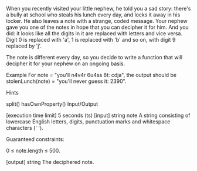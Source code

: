 When you recently visited your little nephew, he told you a sad story: there's a bully at school who steals his lunch every day, and locks it away in his locker. He also leaves a note with a strange, coded message. Your nephew gave you one of the notes in hope that you can decipher it for him. And you did: it looks like all the digits in it are replaced with letters and vice versa. Digit 0 is replaced with 'a', 1 is replaced with 'b' and so on, with digit 9 replaced by 'j'.

The note is different every day, so you decide to write a function that will decipher it for your nephew on an ongoing basis.

Example For note = "you'll n4v4r 6u4ss 8t: cdja", the output should be stolenLunch(note) = "you'll never guess it: 2390".

Hints

split()
hasOwnProperty()
Input/Output

[execution time limit] 5 seconds (ts)
[input] string note
A string consisting of lowercase English letters, digits, punctuation marks and whitespace characters (' ').

Guaranteed constraints:

0 ≤ note.length ≤ 500.

[output] string The deciphered note.
